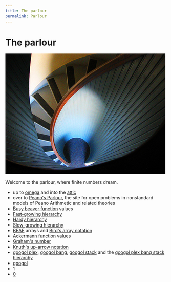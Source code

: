 ```yaml
---
title: The parlour
permalink: Parlour
---
```

# The parlour


![PT Loma Lighthouse photo by wagbogwest](assets/img/PTLomaLighthouseByWagbogwest.jpg)



Welcome to the parlour, where finite numbers dream.

-   up to
    [omega](Omega "Omega")
    and into the
    [attic](Lower_attic "Lower attic")
-   over to
    <a href="http://modelsofpa.info/" class="external text">Peano's Parlour</a>,
    the site for open problems in nonstandard models of Peano Arithmetic
    and related theories
-   [Busy beaver
    function](Busy_beaver_function "Busy beaver function")
    values
-   [Fast-growing
    hierarchy](Fast-growing_hierarchy "Fast-growing hierarchy")
-   [Hardy
    hierarchy](Hardy_hierarchy "Hardy hierarchy")
-   [Slow-growing
    hierarchy](Slow-growing_hierarchy "Slow-growing hierarchy")
-   [BEAF](BEAF "BEAF")
    arrays and [Bird's array
    notation](Bird%27s_array_notation "Bird's array notation")
-   [Ackermann
    function](Ackermann_function "Ackermann function")
    values
-   [Graham's
    number](Graham%27s_number "Graham's number")
-   [Knuth's up-arrow
    notation](Knuth%27s_up-arrow_notation "Knuth's up-arrow notation")
-   [googol
    plex](Googol#Googol_plex "Googol"),
    [googol
    bang](Googol#Googol_bang "Googol"),
    [googol
    stack](Googol#Googol_stack "Googol")
    and the [googol plex bang stack
    hierarchy](Googol#The_googol_plex_bang_stack_hierarchy "Googol")
-   [googol](Googol "Googol")
-   1
-   [0](Zero "Zero")



